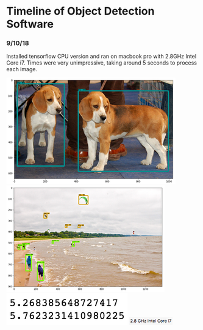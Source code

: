 # Timeline of Object Detection Software

### 9/10/18
Installed tensorflow CPU version and ran on macbook pro with 2.8GHz Intel Core i7. Times were very unimpressive, taking around 5 seconds to process each image.

![photo 1](https://github.com/ZachHastings/Self-Driving-Car/blob/master/documentation/images/Photo1.png "Photo 1")
![photo 2](https://github.com/ZachHastings/Self-Driving-Car/blob/master/documentation/images/Photo2.png "Photo 2")
![times](https://github.com/ZachHastings/Self-Driving-Car/blob/master/documentation/images/times.png "Times")
![processor](https://github.com/ZachHastings/Self-Driving-Car/blob/master/documentation/images/processor.png "Processor")